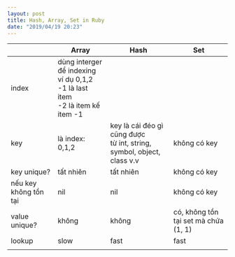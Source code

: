 ```yaml
---
layout: post
title: Hash, Array, Set in Ruby
date: "2019/04/19 20:23"
---
```


|                       | Array                                                                                       | Hash                                                                      | Set                                  |
|-----------------------|---------------------------------------------------------------------------------------------|---------------------------------------------------------------------------|--------------------------------------|
| index                 | dùng interger để indexing<br> ví dụ 0,1,2<br> -1 là last item<br> -2 là item kế item -1<br> |                                                                           |                                      |
| key                   | là index: 0,1,2                                                                             | key là cái đéo gì cũng được<br> từ int, string, symbol, object, class v.v | không có key                         |
| key unique?           | tất nhiên                                                                                   | tất nhiên                                                                 | không có key                         |
| nếu key không tồn tại | nil                                                                                         | nil                                                                       | không có key                         |
| value unique?         | không                                                                                       | không                                                                     | có, không tồn tại set mà chứa (1, 1) |
| lookup                | slow                                                                                        | fast                                                                      | fast                                 |
|                       |                                                                                             |                                                                           |                                      |